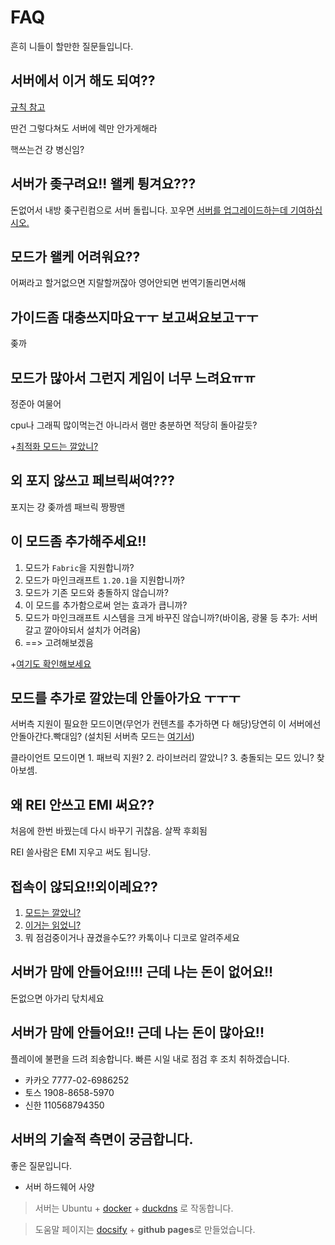 # FAQ
흔히 니들이 할만한 질문들입니다.

## 서버에서 이거 해도 되여??
[규칙 참고](server#서버-규칙)

딴건 그렇다쳐도 서버에 렉만 안가게해라

핵쓰는건 걍 병신임?

## 서버가 좆구려요!! 왤케 튕겨요???
돈없어서 내방 좆구린컴으로 서버 돌립니다.
꼬우면 [서버를 업그레이드하는데 기여하십시오.](#서버가-맘에-안들어요-근데-나는-돈이-많아요)

## 모드가 왤케 어려워요??
어쩌라고 할거없으면 지랄할꺼잖아
영어안되면 번역기돌리면서해

## 가이드좀 대충쓰지마요ㅜㅜ 보고써요보고ㅜㅜ
좆까

## 모드가 많아서 그런지 게임이 너무 느려요ㅠㅠ
정준아 여물어

cpu나 그래픽 많이먹는건 아니라서 램만 충분하면 적당히 돌아갈듯?

+[최적화 모드는 깔았니?](mods/README.md#최적화-모드)

## 외 포지 않쓰고 페브릭써여???
포지는 걍 좆까셈 패브릭 짱짱맨

## 이 모드좀 추가해주세요!!
1. 모드가 `Fabric`을 지원합니까?
2. 모드가 마인크래프트 `1.20.1`을 지원합니까?
3. 모드가 기존 모드와 충돌하지 않습니까?
4. 이 모드를 추가함으로써 얻는 효과가 큽니까?
5. 모드가 마인크래프트 시스템을 크게 바꾸진 않습니까?(바이옴, 광물 등 추가: 서버 갈고 깔아야되서 설치가 어려움)
6. ==> 고려해보겠음

+[여기도 확인해보세요](mods/additional.md)

## 모드를 추가로 깔았는데 안돌아가요 ㅜㅜㅜ
서버측 지원이 필요한 모드이면(무언가 컨텐츠를 추가하면 다 해당)당연히 이 서버에선 안돌아간다.빡대임? (설치된 서버측 모드는 [여기서](mods/README#서버측-모드))

클라이언트 모드이면 1. 패브릭 지원? 2. 라이브러리 깔았니? 3. 충돌되는 모드 있니? 찾아보셈.

## 왜 REI 안쓰고 EMI 써요??
처음에 한번 바꿨는데 다시 바꾸기 귀찮음. 살짝 후회됨

REI 쓸사람은 EMI 지우고 써도 됩니당.

## 접속이 않되요!!외이레요??
1. [모드는 깔았니?](install)
2. [이거는 읽었니?](#서버-플레이-방법)
3. 뭐 점검중이거나 끊겼을수도?? 카톡이나 디코로 알려주세요

## 서버가 맘에 안들어요!!!! 근데 나는 돈이 없어요!!
돈없으면 아가리 닧치세요

## 서버가 맘에 안들어요!! 근데 나는 돈이 많아요!!
플레이에 불편을 드려 죄송합니다. 빠른 시일 내로 점검 후 조치 취하겠습니다.

* 카카오 7777-02-6986252
* 토스 1908-8658-5970
* 신한 110568794350

## 서버의 기술적 측면이 궁금합니다.
좋은 질문입니다.

* 서버 하드웨어 사양

> 서버는 Ubuntu + [docker](https://hub.docker.com/r/itzg/minecraft-server) + [duckdns](https://hub.docker.com/r/linuxserver/duckdns) 로 작동합니다.

> 도움말 페이지는 [docsify](https://docsify.js.org/#/) + **github pages**로 만들었습니다.
